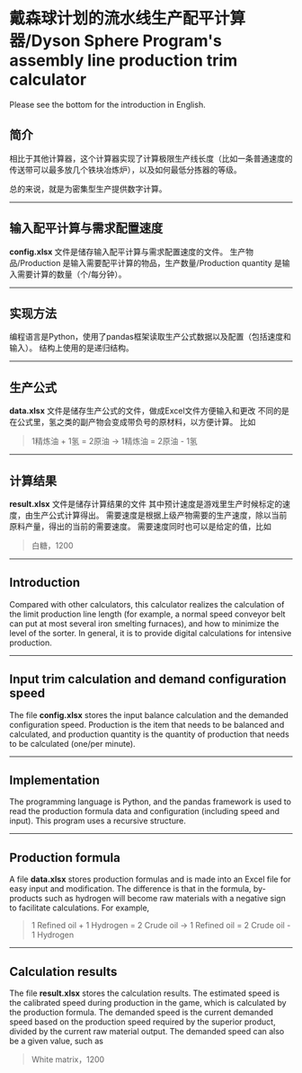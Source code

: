 戴森球计划的流水线生产配平计算器/Dyson Sphere Program's assembly line production trim calculator
====

Please see the bottom for the introduction in English.



## 简介
相比于其他计算器，这个计算器实现了计算极限生产线长度（比如一条普通速度的传送带可以最多放几个铁块冶炼炉），以及如何最低分拣器的等级。

总的来说，就是为密集型生产提供数字计算。

---


## 输入配平计算与需求配置速度
**config.xlsx** 文件是储存输入配平计算与需求配置速度的文件。
生产物品/Production 是输入需要配平计算的物品，生产数量/Production quantity 是输入需要计算的数量（个/每分钟）。

---



## 实现方法
编程语言是Python，使用了pandas框架读取生产公式数据以及配置（包括速度和输入）。
结构上使用的是递归结构。

---

## 生产公式
**data.xlsx** 文件是储存生产公式的文件，做成Excel文件方便输入和更改
不同的是在公式里，氢之类的副产物会变成带负号的原材料，以方便计算。
比如 
>1精炼油 + 1氢 = 2原油 -> 1精炼油 = 2原油 - 1氢

---

## 计算结果
**result.xlsx** 文件是储存计算结果的文件
其中预计速度是游戏里生产时候标定的速度，由生产公式计算得出。
需要速度是根据上级产物需要的生产速度，除以当前原料产量，得出的当前的需要速度。
需要速度同时也可以是给定的值，比如
>白糖，1200

---

## Introduction
Compared with other calculators, this calculator realizes the calculation of the limit production line length (for example, a normal speed conveyor belt can put at most several iron smelting furnaces), and how to minimize the level of the sorter.
In general, it is to provide digital calculations for intensive production.

---

## Input trim calculation and demand configuration speed
The file **config.xlsx** stores the input balance calculation and the demanded configuration speed.
Production is the item that needs to be balanced and calculated, and production quantity is the quantity of production that needs to be calculated (one/per minute).

---

## Implementation
The programming language is Python, and the pandas framework is used to read the production formula data and configuration (including speed and input).
This program uses a recursive structure.

---

## Production formula
A file **data.xlsx** stores production formulas and is made into an Excel file for easy input and modification.
The difference is that in the formula, by-products such as hydrogen will become raw materials with a negative sign to facilitate calculations.
For example,
>1 Refined oil + 1 Hydrogen = 2 Crude oil -> 1 Refined oil = 2 Crude oil - 1 Hydrogen

---

## Calculation results
The file **result.xlsx** stores the calculation results.
The estimated speed is the calibrated speed during production in the game, which is calculated by the production formula.
The demanded speed is the current demanded speed based on the production speed required by the superior product, divided by the current raw material output.
The demanded speed can also be a given value, such as
>White matrix，1200
